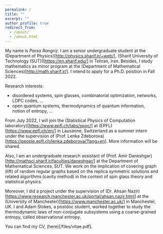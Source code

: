 ```yaml
---
permalink: /
title: ""
excerpt: ""
author_profile: true
redirect_from: 
  - /about/
  - /about.html
---
```


My name is _Parsa Rangriz_. I am a senior undergraduate student at the (Department of Physics)[http://physics.sharif.ir/~web/], (Sharif University of Technology (SUT))[https://en.sharif.edu/] in Tehran, Iran. Besides, I study mathematics as minor program at the (Department of Mathematical Sciences)[http://math.sharif.ir/]. I intend to apply for a Ph.D. position in Fall 2022.

Research interests: 
- disordered systems, spin glasses, combinatorial optimization, networks, LDPC codes, ...
- open quantum systems, thermodynamics of quantum information, notion of entropy, ...

From July 2022, I will join the (Statistical Physics of Computation laboratory)[https://www.epfl.ch/labs/spoc/] at (EPFL)[https://www.epfl.ch/en/] in Lausanne, Switzerland as a summer intern under the supervision of (Prof. Lenka Zdeborova)[https://people.epfl.ch/lenka.zdeborova/?lang=en]. More information will be shared.

Also, I am an undergraduate research assistant of (Prof. Amir Daneshgar)[http://mathsci.sharif.ir/faculties/daneshgar/] at the Department of Mathematical Sciences, SUT. We work on the implication of covering graph (lift) of random regular graphs based on the replica symmetric solutions and related algorithms (cavity method) in the context of spin glass theory and statistical physics.

Moreover, I did a project under the supervision of (Dr. Ahsan Nazir)[https://www.research.manchester.ac.uk/portal/ahsan.nazir.html] at the (University of Manchester)[https://www.manchester.ac.uk/] in Manchester, UK. I and Adam Stokes, a postdoc student, worked together to study the thermodynamic laws of non-conjugate subsystems using a coarse-grained entropy, called observational entropy.

You can find my CV, (here)[/files/vitae.pdf].
